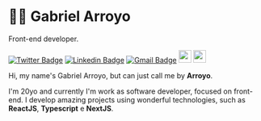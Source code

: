 # 👨‍💻  Gabriel Arroyo
Front-end developer.


[![Twitter Badge](https://img.shields.io/badge/Twitter-1DA1F2?style=for-the-badge&logo=twitter&logoColor=white)](https://twitter.com/arroyogabs)
[![Linkedin Badge](https://img.shields.io/badge/LinkedIn-0077B5?style=for-the-badge&logo=linkedin&logoColor=white)](https://www.instagram.com/gabriel.arroyoc/)
[![Gmail Badge](https://img.shields.io/badge/Gmail-D14836?style=for-the-badge&logo=gmail&logoColor=white)](mailto:gabrielarroyoc18@gmail.com)
<img src="https://img.shields.io/badge/javascript-%23F7DF1E.svg?&style=for-the-badge&logo=javascript&logoColor=black" height="25"/>
<img src="https://img.shields.io/badge/typescript%20-%23007ACC.svg?&style=for-the-badge&logo=typescript&logoColor=white" height="25"/>

Hi, my name's Gabriel Arroyo, but can just call me by **Arroyo**. 

I'm 20yo and currently I'm work as software developer, focused on front-end. I develop amazing projects using wonderful technologies, such as **ReactJS**, **Typescript** e **NextJS**.


